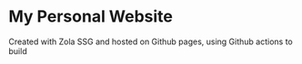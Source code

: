# My Personal Website

Created with Zola SSG and hosted on Github pages, using Github actions to build
